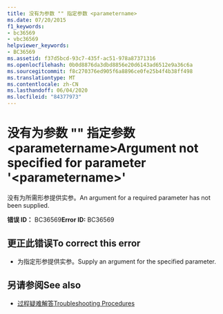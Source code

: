 ```yaml
---
title: 没有为参数 "" 指定参数 <parametername>
ms.date: 07/20/2015
f1_keywords:
- bc36569
- vbc36569
helpviewer_keywords:
- BC36569
ms.assetid: f37d5bcd-93c7-435f-ac51-978a87371316
ms.openlocfilehash: 0b0d8876da3dbd8856e20d6143ad6512e9a36c6a
ms.sourcegitcommit: f8c270376ed905f6a8896ce0fe25b4f4b38ff498
ms.translationtype: MT
ms.contentlocale: zh-CN
ms.lasthandoff: 06/04/2020
ms.locfileid: "84377973"
---
```

# <a name="argument-not-specified-for-parameter-parametername"></a><span data-ttu-id="99b5b-102">没有为参数 "" 指定参数 \<parametername></span><span class="sxs-lookup"><span data-stu-id="99b5b-102">Argument not specified for parameter '\<parametername>'</span></span>
<span data-ttu-id="99b5b-103">没有为所需形参提供实参。</span><span class="sxs-lookup"><span data-stu-id="99b5b-103">An argument for a required parameter has not been supplied.</span></span>  
  
 <span data-ttu-id="99b5b-104">**错误 ID：** BC36569</span><span class="sxs-lookup"><span data-stu-id="99b5b-104">**Error ID:** BC36569</span></span>  
  
## <a name="to-correct-this-error"></a><span data-ttu-id="99b5b-105">更正此错误</span><span class="sxs-lookup"><span data-stu-id="99b5b-105">To correct this error</span></span>  
  
- <span data-ttu-id="99b5b-106">为指定形参提供实参。</span><span class="sxs-lookup"><span data-stu-id="99b5b-106">Supply an argument for the specified parameter.</span></span>  
  
## <a name="see-also"></a><span data-ttu-id="99b5b-107">另请参阅</span><span class="sxs-lookup"><span data-stu-id="99b5b-107">See also</span></span>

- [<span data-ttu-id="99b5b-108">过程疑难解答</span><span class="sxs-lookup"><span data-stu-id="99b5b-108">Troubleshooting Procedures</span></span>](../programming-guide/language-features/procedures/troubleshooting-procedures.md)
